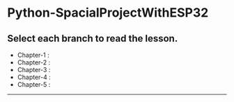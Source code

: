 # Python-SpacialProjectWithESP32

## Select each branch to read the lesson.

* Chapter-1 : 
* Chapter-2 : 
* Chapter-3 : 
* Chapter-4 : 
* Chapter-5 : 

---